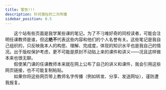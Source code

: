 ```yaml
---
title: 警告!!!
description: 针对潜在的二次传播
sidebar_position: 0.5
---
```


&emsp;&emsp;这个站有些页面是我学某些课的笔记。为了不刁难好奇的同校读者，可能会注明任课教师是谁，但这**绝不**代表这些内容和他们的个人名誉有关。这些笔记是我自己组织的，只反映我本人的构思、理解、完成度，体现的知识水平也是我自己的情况。出于版权保护考虑，更不可能是原封不动贴上来的课件和讲义——况且这样做本来也很无聊。  
&emsp;&emsp;假使某门课的任课教师本来就在网上公布了自己的讲义和课件，我会引用这些网页链接，也不可能复制粘贴。  
&emsp;&emsp;如果你将这些网页带上教师名字传播（例如转发、分享、发送网址），谨防遭我报复。